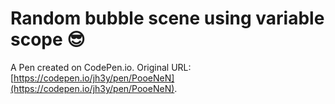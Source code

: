 # Random bubble scene using variable scope 😎

A Pen created on CodePen.io. Original URL: [https://codepen.io/jh3y/pen/PooeNeN](https://codepen.io/jh3y/pen/PooeNeN).


